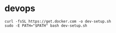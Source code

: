 # devops

```shell
curl -fsSL https://get.docker.com -o dev-setup.sh
sudo -E PATH="$PATH" bash dev-setup.sh
```
